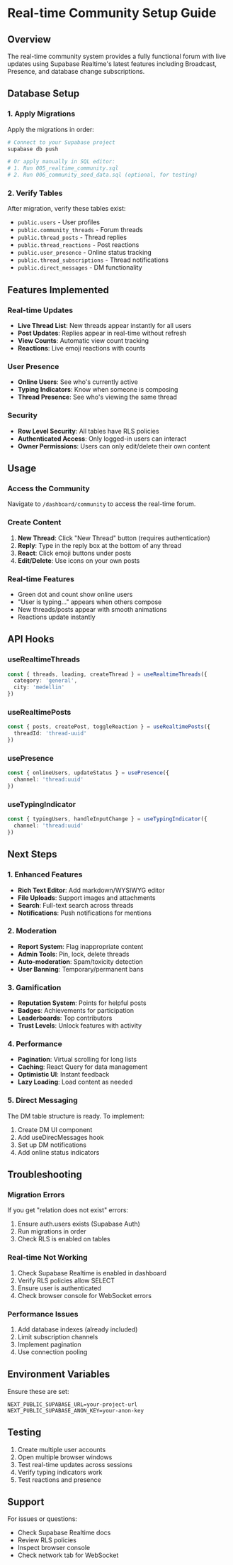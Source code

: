 # Real-time Community Setup Guide

## Overview
The real-time community system provides a fully functional forum with live updates using Supabase Realtime's latest features including Broadcast, Presence, and database change subscriptions.

## Database Setup

### 1. Apply Migrations
Apply the migrations in order:

```bash
# Connect to your Supabase project
supabase db push

# Or apply manually in SQL editor:
# 1. Run 005_realtime_community.sql
# 2. Run 006_community_seed_data.sql (optional, for testing)
```

### 2. Verify Tables
After migration, verify these tables exist:
- `public.users` - User profiles
- `public.community_threads` - Forum threads
- `public.thread_posts` - Thread replies
- `public.thread_reactions` - Post reactions
- `public.user_presence` - Online status tracking
- `public.thread_subscriptions` - Thread notifications
- `public.direct_messages` - DM functionality

## Features Implemented

### Real-time Updates
- **Live Thread List**: New threads appear instantly for all users
- **Post Updates**: Replies appear in real-time without refresh
- **View Counts**: Automatic view count tracking
- **Reactions**: Live emoji reactions with counts

### User Presence
- **Online Users**: See who's currently active
- **Typing Indicators**: Know when someone is composing
- **Thread Presence**: See who's viewing the same thread

### Security
- **Row Level Security**: All tables have RLS policies
- **Authenticated Access**: Only logged-in users can interact
- **Owner Permissions**: Users can only edit/delete their own content

## Usage

### Access the Community
Navigate to `/dashboard/community` to access the real-time forum.

### Create Content
1. **New Thread**: Click "New Thread" button (requires authentication)
2. **Reply**: Type in the reply box at the bottom of any thread
3. **React**: Click emoji buttons under posts
4. **Edit/Delete**: Use icons on your own posts

### Real-time Features
- Green dot and count show online users
- "User is typing..." appears when others compose
- New threads/posts appear with smooth animations
- Reactions update instantly

## API Hooks

### useRealtimeThreads
```typescript
const { threads, loading, createThread } = useRealtimeThreads({
  category: 'general',
  city: 'medellin'
})
```

### useRealtimePosts
```typescript
const { posts, createPost, toggleReaction } = useRealtimePosts({
  threadId: 'thread-uuid'
})
```

### usePresence
```typescript
const { onlineUsers, updateStatus } = usePresence({
  channel: 'thread:uuid'
})
```

### useTypingIndicator
```typescript
const { typingUsers, handleInputChange } = useTypingIndicator({
  channel: 'thread:uuid'
})
```

## Next Steps

### 1. Enhanced Features
- **Rich Text Editor**: Add markdown/WYSIWYG editor
- **File Uploads**: Support images and attachments
- **Search**: Full-text search across threads
- **Notifications**: Push notifications for mentions

### 2. Moderation
- **Report System**: Flag inappropriate content
- **Admin Tools**: Pin, lock, delete threads
- **Auto-moderation**: Spam/toxicity detection
- **User Banning**: Temporary/permanent bans

### 3. Gamification
- **Reputation System**: Points for helpful posts
- **Badges**: Achievements for participation
- **Leaderboards**: Top contributors
- **Trust Levels**: Unlock features with activity

### 4. Performance
- **Pagination**: Virtual scrolling for long lists
- **Caching**: React Query for data management
- **Optimistic UI**: Instant feedback
- **Lazy Loading**: Load content as needed

### 5. Direct Messaging
The DM table structure is ready. To implement:
1. Create DM UI component
2. Add useDirecMessages hook
3. Set up DM notifications
4. Add online status indicators

## Troubleshooting

### Migration Errors
If you get "relation does not exist" errors:
1. Ensure auth.users exists (Supabase Auth)
2. Run migrations in order
3. Check RLS is enabled on tables

### Real-time Not Working
1. Check Supabase Realtime is enabled in dashboard
2. Verify RLS policies allow SELECT
3. Ensure user is authenticated
4. Check browser console for WebSocket errors

### Performance Issues
1. Add database indexes (already included)
2. Limit subscription channels
3. Implement pagination
4. Use connection pooling

## Environment Variables
Ensure these are set:
```env
NEXT_PUBLIC_SUPABASE_URL=your-project-url
NEXT_PUBLIC_SUPABASE_ANON_KEY=your-anon-key
```

## Testing
1. Create multiple user accounts
2. Open multiple browser windows
3. Test real-time updates across sessions
4. Verify typing indicators work
5. Test reactions and presence

## Support
For issues or questions:
- Check Supabase Realtime docs
- Review RLS policies
- Inspect browser console
- Check network tab for WebSocket